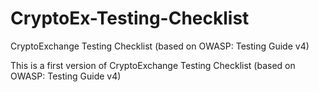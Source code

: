 # CryptoEx-Testing-Checklist
CryptoExchange Testing Checklist (based on OWASP: Testing Guide v4)

This is a first version of CryptoExchange Testing Checklist (based on OWASP: Testing Guide v4)
